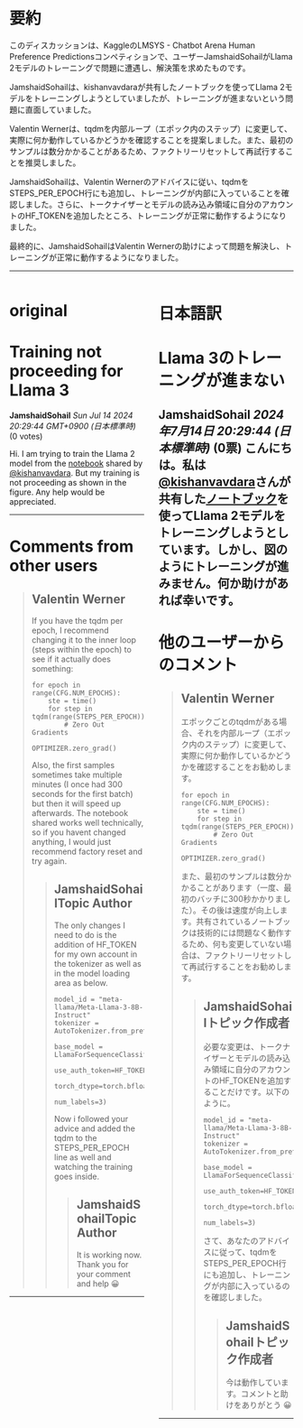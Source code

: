 # 要約 
このディスカッションは、KaggleのLMSYS - Chatbot Arena Human Preference Predictionsコンペティションで、ユーザーJamshaidSohailがLlama 2モデルのトレーニングで問題に遭遇し、解決策を求めたものです。

JamshaidSohailは、kishanvavdaraが共有したノートブックを使ってLlama 2モデルをトレーニングしようとしていましたが、トレーニングが進まないという問題に直面していました。

Valentin Wernerは、tqdmを内部ループ（エポック内のステップ）に変更して、実際に何か動作しているかどうかを確認することを提案しました。また、最初のサンプルは数分かかることがあるため、ファクトリーリセットして再試行することを推奨しました。

JamshaidSohailは、Valentin Wernerのアドバイスに従い、tqdmをSTEPS_PER_EPOCH行にも追加し、トレーニングが内部に入っていることを確認しました。さらに、トークナイザーとモデルの読み込み領域に自分のアカウントのHF_TOKENを追加したところ、トレーニングが正常に動作するようになりました。

最終的に、JamshaidSohailはValentin Wernerの助けによって問題を解決し、トレーニングが正常に動作するようになりました。


---


<style>
.column-left{
  float: left;
  width: 47.5%;
  text-align: left;
}
.column-right{
  float: right;
  width: 47.5%;
  text-align: left;
}
.column-one{
  float: left;
  width: 100%;
  text-align: left;
}
</style>


<div class="column-left">

# original

# Training not proceeding for Llama 3

**JamshaidSohail** *Sun Jul 14 2024 20:29:44 GMT+0900 (日本標準時)* (0 votes)

Hi. I am trying to train the Llama 2 model from the [notebook](https://www.kaggle.com/code/kishanvavdara/lmsys-llama-3-tpu-train/notebook) shared by [@kishanvavdara](https://www.kaggle.com/kishanvavdara). But my training is not proceeding as shown in the figure. Any help would be appreciated.  



---

 # Comments from other users

> ## Valentin Werner
> 
> If you have the tqdm per epoch, I recommend changing it to the inner loop (steps within the epoch) to see if it actually does something:
> 
> ```
> for epoch in range(CFG.NUM_EPOCHS):
>     ste = time()
>     for step in tqdm(range(STEPS_PER_EPOCH)):
>         # Zero Out Gradients
>         OPTIMIZER.zero_grad()
> 
> ```
> 
> Also, the first samples sometimes take multiple minutes (I once had 300 seconds for the first batch) but then it will speed up afterwards. The notebook shared works well technically, so if you havent changed anything, I would just recommend factory reset and try again.
> 
> 
> 
> > ## JamshaidSohailTopic Author
> > 
> > The only changes I need to do is the addition of HF_TOKEN for my own account in the tokenizer as well as in the model loading area as below. 
> > 
> > ```
> > model_id = "meta-llama/Meta-Llama-3-8B-Instruct"
> > tokenizer = AutoTokenizer.from_pretrained(model_id,use_auth_token=HF_TOKEN)
> > 
> > base_model = LlamaForSequenceClassification.from_pretrained(model_id,
> >                                                             use_auth_token=HF_TOKEN,
> >                                                             torch_dtype=torch.bfloat16,
> >                                                             num_labels=3)    
> > 
> > ```
> > 
> > Now i followed your advice and added the tqdm to the STEPS_PER_EPOCH line as well and watching the training goes inside. 
> > 
> > 
> > 
> > > ## JamshaidSohailTopic Author
> > > 
> > > It is working now. Thank you for your comment and help 😀
> > > 
> > > 
> > > 


---



</div>
<div class="column-right">

# 日本語訳

# Llama 3のトレーニングが進まない

**JamshaidSohail** *2024年7月14日 20:29:44 (日本標準時)* (0票)
こんにちは。私は[@kishanvavdara](https://www.kaggle.com/kishanvavdara)さんが共有した[ノートブック](https://www.kaggle.com/code/kishanvavdara/lmsys-llama-3-tpu-train/notebook)を使ってLlama 2モデルをトレーニングしようとしています。しかし、図のようにトレーニングが進みません。何か助けがあれば幸いです。  
---
# 他のユーザーからのコメント
> ## Valentin Werner
> 
> エポックごとのtqdmがある場合、それを内部ループ（エポック内のステップ）に変更して、実際に何か動作しているかどうかを確認することをお勧めします。
> 
> ```
> for epoch in range(CFG.NUM_EPOCHS):
>     ste = time()
>     for step in tqdm(range(STEPS_PER_EPOCH)):
>         # Zero Out Gradients
>         OPTIMIZER.zero_grad()
> 
> ```
> 
> また、最初のサンプルは数分かかることがあります（一度、最初のバッチに300秒かかりました）。その後は速度が向上します。共有されているノートブックは技術的には問題なく動作するため、何も変更していない場合は、ファクトリーリセットして再試行することをお勧めします。
> 
> 
> 
> > ## JamshaidSohailトピック作成者
> > 
> > 必要な変更は、トークナイザーとモデルの読み込み領域に自分のアカウントのHF_TOKENを追加することだけです。以下のように。
> > 
> > ```
> > model_id = "meta-llama/Meta-Llama-3-8B-Instruct"
> > tokenizer = AutoTokenizer.from_pretrained(model_id,use_auth_token=HF_TOKEN)
> > 
> > base_model = LlamaForSequenceClassification.from_pretrained(model_id,
> >                                                             use_auth_token=HF_TOKEN,
> >                                                             torch_dtype=torch.bfloat16,
> >                                                             num_labels=3)    
> > 
> > ```
> > 
> > さて、あなたのアドバイスに従って、tqdmをSTEPS_PER_EPOCH行にも追加し、トレーニングが内部に入っているのを確認しました。
> > 
> > 
> > 
> > > ## JamshaidSohailトピック作成者
> > > 
> > > 今は動作しています。コメントと助けをありがとう 😀
> > > 
> > > 
> > > 
---



</div>